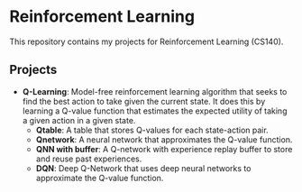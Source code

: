 # Reinforcement Learning

This repository contains my projects for Reinforcement Learning (CS140).

## Projects

- **Q-Learning**: Model-free reinforcement learning algorithm that seeks to find the best action to take given the current state. It does this by learning a Q-value function that estimates the expected utility of taking a given action in a given state.
  - **Qtable**: A table that stores Q-values for each state-action pair.
  - **Qnetwork**: A neural network that approximates the Q-value function.
  - **QNN with buffer**: A Q-network with experience replay buffer to store and reuse past experiences.
  - **DQN**: Deep Q-Network that uses deep neural networks to approximate the Q-value function.


